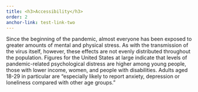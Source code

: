 ```yaml
---
title: <h3>Accessibility</h3>
order: 2
anchor-link: test-link-two
---
```

Since the beginning of the pandemic, almost everyone has been exposed to greater amounts of mental and physical stress. As with the transmission of the virus itself, however, these effects are not evenly distributed throughout the population. Figures for the United States at large indicate that levels of pandemic-related psychological distress are higher among young people, those with lower income, women, and people with disabilities. Adults aged 18-29 in particular are “especially likely to report anxiety, depression or loneliness compared with other age groups.” 